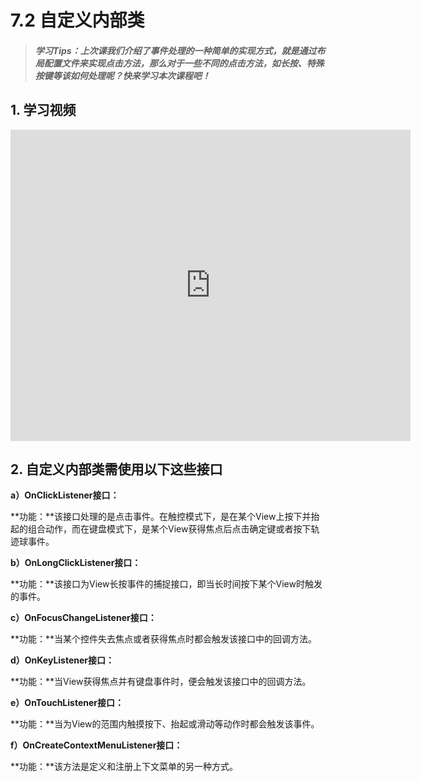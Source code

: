 # 7.2 自定义内部类

>##### 学习Tips：上次课我们介绍了事件处理的一种简单的实现方式，就是通过布局配置文件来实现点击方法，那么对于一些不同的点击方法，如长按、特殊按键等该如何处理呢？快来学习本次课程吧！

## 1. 学习视频

<iframe frameborder="0" width="640" height="498" src="https://v.qq.com/iframe/player.html?vid=z0180bhmznp&tiny=0&auto=0" allowfullscreen></iframe>

## 2. 自定义内部类需使用以下这些接口

**a）OnClickListener接口：**

**功能：**该接口处理的是点击事件。在触控模式下，是在某个View上按下并抬起的组合动作，而在键盘模式下，是某个View获得焦点后点击确定键或者按下轨迹球事件。

**b）OnLongClickListener接口：**

**功能：**该接口为View长按事件的捕捉接口，即当长时间按下某个View时触发的事件。

**c）OnFocusChangeListener接口：**

**功能：**当某个控件失去焦点或者获得焦点时都会触发该接口中的回调方法。

**d）OnKeyListener接口：**

**功能：**当View获得焦点并有键盘事件时，便会触发该接口中的回调方法。

**e）OnTouchListener接口：**

**功能：**当为View的范围内触摸按下、抬起或滑动等动作时都会触发该事件。

**f）OnCreateContextMenuListener接口：**

**功能：**该方法是定义和注册上下文菜单的另一种方式。